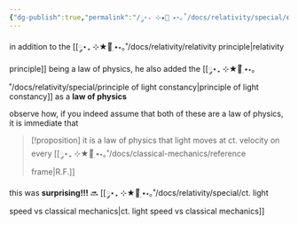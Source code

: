 ```yaml
---
{"dg-publish":true,"permalink":"/༘⋆₊ ⊹★🔭๋࣭ ⭑⋆｡˚/docs/relativity/special/einstein's idea for special relativity/","tags":["math","physics","relativity"]}
---
```



in addition to the [[༘⋆₊ ⊹★🔭๋࣭ ⭑⋆｡˚/docs/relativity/relativity principle\|relativity principle]] being a law of physics, he also added the [[༘⋆₊ ⊹★🔭๋࣭ ⭑⋆｡˚/docs/relativity/special/principle of light constancy\|principle of light constancy]] as a **law of physics**

observe how, if you indeed assume that both of these are a law of physics, it is immediate that

>[!proposition] 
>it is a law of physics that light moves at ct. velocity on every [[༘⋆₊ ⊹★🔭๋࣭ ⭑⋆｡˚/docs/classical-mechanics/reference frame\|R.F.]]


this was **surprising!!!** 🔜 [[༘⋆₊ ⊹★🔭๋࣭ ⭑⋆｡˚/docs/relativity/special/ct. light speed vs classical mechanics\|ct. light speed vs classical mechanics]] 

